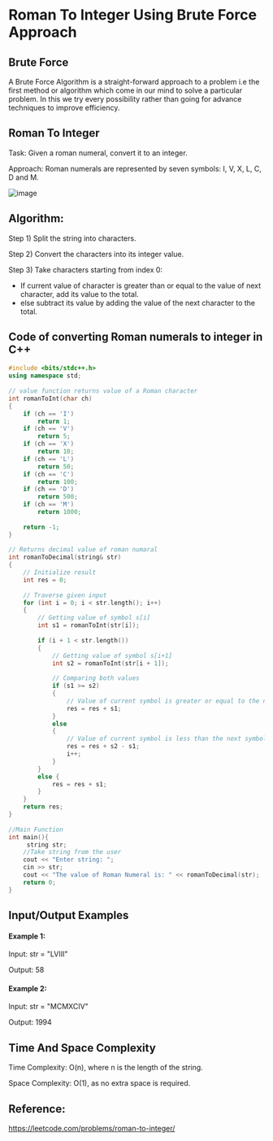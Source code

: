 # Roman To Integer Using Brute Force Approach

## Brute Force
A Brute Force Algorithm is a straight-forward approach to a problem i.e the first method or algorithm which come in our mind to solve a particular problem. In this we try every possibility rather than going for advance techniques to improve efficiency.

## Roman To Integer

Task: Given a roman numeral, convert it to an integer.

Approach: Roman numerals are represented by seven symbols: I, V, X, L, C, D and M.

![image](https://user-images.githubusercontent.com/73405757/140963448-360c6a7f-f391-4396-8fbd-68ab3c365c52.png)

## Algorithm:  

Step 1) Split the string into characters.

Step 2) Convert the characters into its integer value.

Step 3) Take characters starting from index 0: 
* If current value of character is greater than or equal to the value of next character, add its value to the total.
* else subtract its value by adding the value of the next character to the total.
        
## Code of converting Roman numerals to integer in C++

```c++
#include <bits/stdc++.h>
using namespace std;
 
// value function returns value of a Roman character
int romanToInt(char ch)
{
    if (ch == 'I')
        return 1;
    if (ch == 'V')
        return 5;
    if (ch == 'X')
        return 10;
    if (ch == 'L')
        return 50;
    if (ch == 'C')
        return 100;
    if (ch == 'D')
        return 500;
    if (ch == 'M')
        return 1000;
 
    return -1;
}
 
// Returns decimal value of roman numaral
int romanToDecimal(string& str)
{
    // Initialize result
    int res = 0;
 
    // Traverse given input
    for (int i = 0; i < str.length(); i++)
    {
        // Getting value of symbol s[i]
        int s1 = romanToInt(str[i]);
 
        if (i + 1 < str.length())
        {
            // Getting value of symbol s[i+1]
            int s2 = romanToInt(str[i + 1]);
 
            // Comparing both values
            if (s1 >= s2)
            {
                // Value of current symbol is greater or equal to the next symbol
                res = res + s1;
            }
            else
            {
                // Value of current symbol is less than the next symbol
                res = res + s2 - s1;
                i++;
            }
        }
        else {
            res = res + s1;
        }
    }
    return res;
}
 
//Main Function
int main(){
     string str;
    //Take string from the user
    cout << "Enter string: ";
    cin >> str;
    cout << "The value of Roman Numeral is: " << romanToDecimal(str);
    return 0;
}
```

## Input/Output Examples

#### Example 1:
Input: str = "LVIII"

Output: 58

#### Example 2:
Input: str = "MCMXCIV"

Output: 1994

## Time And Space Complexity

Time Complexity: O(n), where n is the length of the string. 

Space Complexity: O(1), as no extra space is required.

## Reference:
https://leetcode.com/problems/roman-to-integer/
